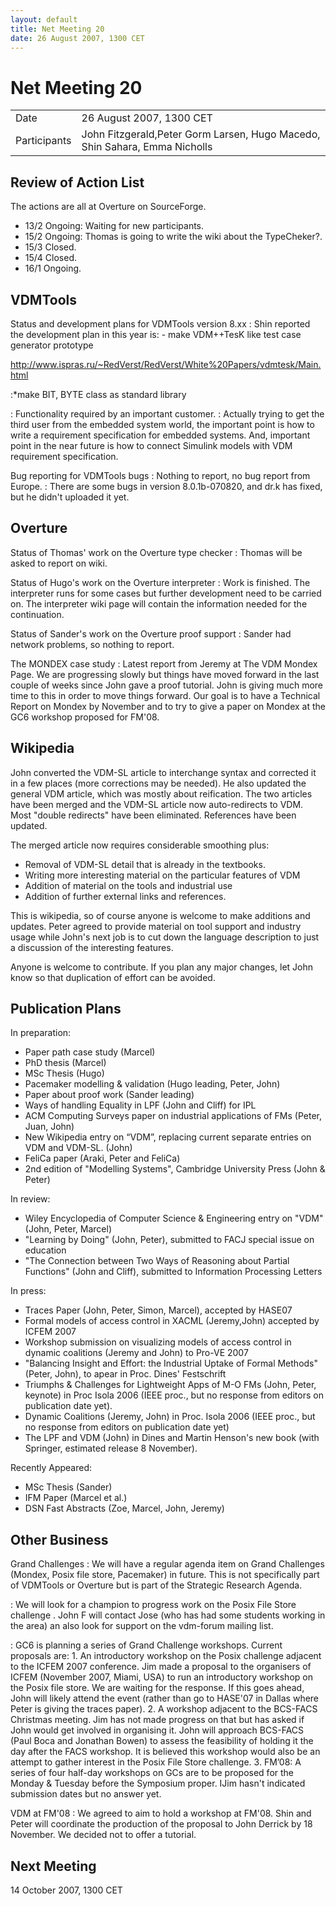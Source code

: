 ```yaml
---
layout: default
title: Net Meeting 20
date: 26 August 2007, 1300 CET
---
```


<script src="https://code.jquery.com/jquery-1.11.1.min.js">
</script>
<script src="/javascripts/edit.js"></script>
<script>setEditButonNm();</script>

# Net Meeting 20

|||
|---|---|
| Date | 26 August 2007, 1300 CET |
| Participants | John Fitzgerald,Peter Gorm Larsen, Hugo Macedo, Shin Sahara, Emma Nicholls |

Review of Action List
---------------------

The actions are all at Overture on SourceForge.

-   13/2 Ongoing: Waiting for new participants.
-   15/2 Ongoing: Thomas is going to write the wiki about the
    TypeCheker?.
-   15/3 Closed.
-   15/4 Closed.
-   16/1 Ongoing.

VDMTools
--------

Status and development plans for VDMTools version 8.xx
:   Shin reported the development plan in this year is:
    -   make VDM++TesK like test case generator prototype

<http://www.ispras.ru/~RedVerst/RedVerst/White%20Papers/vdmtesk/Main.html>

:\*make BIT, BYTE class as standard library

:   Functionality required by an important customer.
:   Actually trying to get the third user from the embedded system
    world, the important point is how to write a requirement
    specification for embedded systems. And, important point in the near
    future is how to connect Simulink models with VDM requirement
    specification.

<!-- -->

Bug reporting for VDMTools bugs
:   Nothing to report, no bug report from Europe.
:   There are some bugs in version 8.0.1b-070820, and dr.k has fixed,
    but he didn't uploaded it yet.

Overture
--------

Status of Thomas' work on the Overture type checker
:   Thomas will be asked to report on wiki.

<!-- -->

Status of Hugo's work on the Overture interpreter
:   Work is finished. The interpreter runs for some cases but further
    development need to be carried on. The interpreter wiki page will
    contain the information needed for the continuation.

<!-- -->

Status of Sander's work on the Overture proof support
:   Sander had network problems, so nothing to report.

<!-- -->

The MONDEX case study
:   Latest report from Jeremy at The VDM Mondex Page. We are progressing
    slowly but things have moved forward in the last couple of weeks
    since John gave a proof tutorial. John is giving much more time to
    this in order to move things forward. Our goal is to have a
    Technical Report on Mondex by November and to try to give a paper on
    Mondex at the GC6 workshop proposed for FM'08.

Wikipedia
---------

John converted the VDM-SL article to interchange syntax and corrected it
in a few places (more corrections may be needed). He also updated the
general VDM article, which was mostly about reification. The two
articles have been merged and the VDM-SL article now auto-redirects to
VDM. Most "double redirects" have been eliminated. References have been
updated.

The merged article now requires considerable smoothing plus:

-   Removal of VDM-SL detail that is already in the textbooks.
-   Writing more interesting material on the particular features of VDM
-   Addition of material on the tools and industrial use
-   Addition of further external links and references.

This is wikipedia, so of course anyone is welcome to make additions and
updates. Peter agreed to provide material on tool support and industry
usage while John's next job is to cut down the language description to
just a discussion of the interesting features.

Anyone is welcome to contribute. If you plan any major changes, let John
know so that duplication of effort can be avoided.

Publication Plans
-----------------

In preparation:

-   Paper path case study (Marcel)
-   PhD thesis (Marcel)
-   MSc Thesis (Hugo)
-   Pacemaker modelling & validation (Hugo leading, Peter, John)
-   Paper about proof work (Sander leading)
-   Ways of handling Equality in LPF (John and Cliff) for IPL
-   ACM Computing Surveys paper on industrial applications of FMs
    (Peter, Juan, John)
-   New Wikipedia entry on “VDM”, replacing current separate entries on
    VDM and VDM-SL. (John)
-   FeliCa paper (Araki, Peter and FeliCa)
-   2nd edition of "Modelling Systems", Cambridge University Press (John
    & Peter)

In review:

-   Wiley Encyclopedia of Computer Science & Engineering entry on "VDM"
    (John, Peter, Marcel)
-   "Learning by Doing" (John, Peter), submitted to FACJ special issue
    on education
-   "The Connection between Two Ways of Reasoning about Partial
    Functions" (John and Cliff), submitted to Information Processing
    Letters

In press:

-   Traces Paper (John, Peter, Simon, Marcel), accepted by HASE07
-   Formal models of access control in XACML (Jeremy,John) accepted by
    ICFEM 2007
-   Workshop submission on visualizing models of access control in
    dynamic coalitions (Jeremy and John) to Pro-VE 2007
-   "Balancing Insight and Effort: the Industrial Uptake of Formal
    Methods" (Peter, John), to apear in Proc. Dines' Festschrift
-   Triumphs & Challenges for Lightweight Apps of M-O FMs (John, Peter,
    keynote) in Proc Isola 2006 (IEEE proc., but no response from
    editors on publication date yet).
-   Dynamic Coalitions (Jeremy, John) in Proc. Isola 2006 (IEEE proc.,
    but no response from editors on publication date yet)
-   The LPF and VDM (John) in Dines and Martin Henson's new book (with
    Springer, estimated release 8 November).

Recently Appeared:

-   MSc Thesis (Sander)
-   IFM Paper (Marcel et al.)
-   DSN Fast Abstracts (Zoe, Marcel, John, Jeremy)

Other Business
--------------

Grand Challenges
:   We will have a regular agenda item on Grand Challenges (Mondex,
    Posix file store, Pacemaker) in future. This is not specifically
    part of VDMTools or Overture but is part of the Strategic Research
    Agenda.

<!-- -->

:   We will look for a champion to progress work on the Posix File Store
    challenge . John F will contact Jose (who has had some students
    working in the area) an also look for support on the vdm-forum
    mailing list.

<!-- -->

:   GC6 is planning a series of Grand Challenge workshops. Current
    proposals are:
    1.  An introductory workshop on the Posix challenge adjacent to the
        ICFEM 2007 conference. Jim made a proposal to the organisers of
        ICFEM (November 2007, Miami, USA) to run an introductory
        workshop on the Posix file store. We are waiting for the
        response. If this goes ahead, John will likely attend the event
        (rather than go to HASE'07 in Dallas where Peter is giving the
        traces paper).
    2.  A workshop adjacent to the BCS-FACS Christmas meeting. Jim has
        not made progress on that but has asked if John would get
        involved in organising it. John will approach BCS-FACS (Paul
        Boca and Jonathan Bowen) to assess the feasibility of holding it
        the day after the FACS workshop. It is believed this workshop
        would also be an attempt to gather interest in the Posix File
        Store challenge.
    3.  FM’08: A series of four half-day workshops on GCs are to be
        proposed for the Monday & Tuesday before the Symposium proper.
        IJim hasn't indicated submission dates but no answer yet.

<!-- -->

VDM at FM'08
:   We agreed to aim to hold a workshop at FM'08. Shin and Peter will
    coordinate the production of the proposal to John Derrick by 18
    November. We decided not to offer a tutorial.

Next Meeting
------------

14 October 2007, 1300 CET

   <div id="edit_page_div"></div>